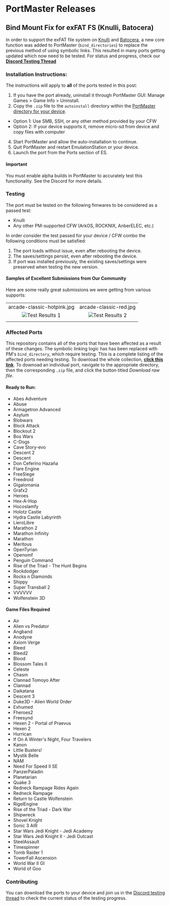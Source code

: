 # PortMaster Releases

## Bind Mount Fix for exFAT FS (Knulli, Batocera)

In order to support the exFAT file system on [Knulli](https://knulli.org/) and [Batocera](https://batocera.org/), a new core function was added to PortMaster (`bind_directories`) to replace the previous method of using symbolic links. This resulted in many ports getting updated which now need to be tested. For status and progress, check our [**Discord Testing Thread**](https://discord.com/channels/1122861252088172575/1315085237788868608)

### Installation Instructions:

The instructions will apply to **all** of the ports tested in this post:
1. If you have the port already, uninstall it through PortMaster GUI: Manage Games > Game Info > Uninstall. 
2. Copy the `.zip` file to the `autoinstall` directory within the [PortMaster directory for your device](https://portmaster.games/installation.html#via-zip).
  * Option 1: Use SMB, SSH, or any other method provided by your CFW
  * Option 2: If your device supports it, remove micro-sd from device and copy files with computer
4. Start PortMaster and allow the auto-installation to continue.
5. Quit PortMaster and restart EmulationStation or your device.
6. Launch the port from the Ports section of ES.

#### Important

You must enable alpha builds in PortMaster to accurately test this functionality. See the Discord for more details.

### Testing

The port must be tested on the following fimwares to be considered as a passed test:
- Knulli
- Any other PM-supported CFW (ArkOS, ROCKNIX, AnberELEC, etc.)

In order consider the test passed for your device / CFW combo the following conditions must be satisfied:

1. The port loads without issue, even after rebooting the device.
2. The saves/settings persist, even after rebooting the device.
3. If port was installed previously, the existing saves/settings were preserved when testing the new version.

#### Samples of Excellent Submissions from Our Community

Here are some really great submissions we were getting from various supports:

|                                       |                                       |                                 
|:-------------------------------------:|:-------------------------------------:|
| arcade-classic-hotpink.jpg            | arcade-classic-red.jpg                |
| ![Test Results 1](https://github.com/t0b10-r3tr0/PortMaster-Releases/blob/main/test-result-1.png?raw=true) | ![Test Results 2](https://github.com/t0b10-r3tr0/PortMaster-Releases/blob/main/test-result-2.png?raw=true)             |                                       |
|                                       |                                       |

### Affected Ports

This repository contains all of the ports that have been affected as a result of these changes. The symbolic linking logic has has been replaced with PM's `bind_directory`, which require testing. This is a complete listing of the affected ports needing testing. To download the whole collection, [**click this link**](https://github.com/t0b10-r3tr0/PortMaster-Releases/archive/refs/heads/main.zip). To downoad an individual port, navigate to the appropriate directory, then the corresponding `.zip` file, and click the button titled *Download raw file*.

#### Ready to Run:

* Abes Adventure
* Abuse
* Armagetron Advanced
* Asylum
* Blobwars
* Block Attack
* Blockout 2
* Bos Wars
* C-Dogs
* Cave Story-evo
* Descent 2
* Descent
* Don Ceferino Hazaña
* Flare Engine
* FreeSiege
* Freedroid
* Gigalomania
* Grafx2
* Heroes
* Hex-A-Hop
* Hocoslamfy
* Holotz Castle
* Hydra Castle Labyrinth
* LieroLibre
* Marathon 2
* Marathon Infinity
* Marathon
* Meritous
* OpenTyrian
* Openomf
* Penguin Command
* Rise of the Triad - The Hunt Begins
* Rockdodger
* Rocks n Diamonds
* Shippy
* Super Transball 2
* VVVVVV
* Wolfenstein 3D

#### Game Files Required

* Air
* Alien vs Predator
* Angband
* Anodyne
* Axiom Verge
* Bleed
* Bleed2
* Blood
* Blossom Tales II
* Celeste
* Chasm
* Clannad Tomoyo After
* Clannad
* Daikatana
* Descent 3
* Duke3D - Alien World Order
* Exhumed
* Fheroes2
* Freesynd
* Hexen 2 - Portal of Praevus
* Hexen 2
* Hurrican
* If On A Winter's Night, Four Travelers
* Kanon
* Little Busters!
* Mystik Belle
* NAM
* Need For Speed II SE
* PanzerPaladin
* Planetarian
* Quake 3
* Redneck Rampage Rides Again
* Redneck Rampage
* Return to Castle Wolfenstein
* RigelEngine
* Rise of the Triad - Dark War
* Shipwreck
* Shovel Knight
* Sonic 3 AIR
* Star Wars Jedi Knight - Jedi Academy
* Star Wars Jedi Knight II - Jedi Outcast
* SteelAssault
* Timespinner
* Tomb Raider 1
* TowerFall Ascension
* World War II GI
* World of Goo

### Contributing

You can download the ports to your device and join us in the [Discord testing thread](https://discord.com/channels/1122861252088172575/1315085237788868608) to check the current status of the testing progress. 
